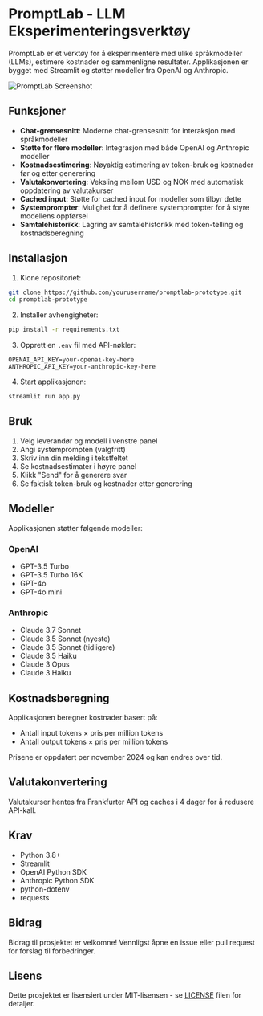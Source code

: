 # PromptLab - LLM Eksperimenteringsverktøy

PromptLab er et verktøy for å eksperimentere med ulike språkmodeller (LLMs), estimere kostnader og sammenligne resultater. Applikasjonen er bygget med Streamlit og støtter modeller fra OpenAI og Anthropic.

![PromptLab Screenshot](screenshot.png)

## Funksjoner

- **Chat-grensesnitt**: Moderne chat-grensesnitt for interaksjon med språkmodeller
- **Støtte for flere modeller**: Integrasjon med både OpenAI og Anthropic modeller
- **Kostnadsestimering**: Nøyaktig estimering av token-bruk og kostnader før og etter generering
- **Valutakonvertering**: Veksling mellom USD og NOK med automatisk oppdatering av valutakurser
- **Cached input**: Støtte for cached input for modeller som tilbyr dette
- **Systemprompter**: Mulighet for å definere systemprompter for å styre modellens oppførsel
- **Samtalehistorikk**: Lagring av samtalehistorikk med token-telling og kostnadsberegning

## Installasjon

1. Klone repositoriet:
```bash
git clone https://github.com/yourusername/promptlab-prototype.git
cd promptlab-prototype
```

2. Installer avhengigheter:
```bash
pip install -r requirements.txt
```

3. Opprett en `.env` fil med API-nøkler:
```
OPENAI_API_KEY=your-openai-key-here
ANTHROPIC_API_KEY=your-anthropic-key-here
```

4. Start applikasjonen:
```bash
streamlit run app.py
```

## Bruk

1. Velg leverandør og modell i venstre panel
2. Angi systemprompten (valgfritt)
3. Skriv inn din melding i tekstfeltet
4. Se kostnadsestimater i høyre panel
5. Klikk "Send" for å generere svar
6. Se faktisk token-bruk og kostnader etter generering

## Modeller

Applikasjonen støtter følgende modeller:

### OpenAI
- GPT-3.5 Turbo
- GPT-3.5 Turbo 16K
- GPT-4o
- GPT-4o mini

### Anthropic
- Claude 3.7 Sonnet
- Claude 3.5 Sonnet (nyeste)
- Claude 3.5 Sonnet (tidligere)
- Claude 3.5 Haiku
- Claude 3 Opus
- Claude 3 Haiku

## Kostnadsberegning

Applikasjonen beregner kostnader basert på:
- Antall input tokens × pris per million tokens
- Antall output tokens × pris per million tokens

Prisene er oppdatert per november 2024 og kan endres over tid.

## Valutakonvertering

Valutakurser hentes fra Frankfurter API og caches i 4 dager for å redusere API-kall.

## Krav

- Python 3.8+
- Streamlit
- OpenAI Python SDK
- Anthropic Python SDK
- python-dotenv
- requests

## Bidrag

Bidrag til prosjektet er velkomne! Vennligst åpne en issue eller pull request for forslag til forbedringer.

## Lisens

Dette prosjektet er lisensiert under MIT-lisensen - se [LICENSE](LICENSE) filen for detaljer. 
